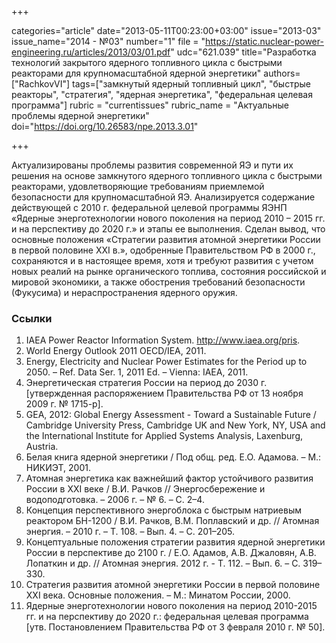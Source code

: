 +++

categories="article"
date="2013-05-11T00:23:00+03:00"
issue="2013-03"
issue_name="2014 - №03"
number="1"
file = "https://static.nuclear-power-engineering.ru/articles/2013/03/01.pdf"
udc="621.039"
title="Разработка технологий закрытого ядерного топливного цикла с быстрыми реакторами для крупномасштабной ядерной энергетики"
authors=["RachkovVI"]
tags=["замкнутый ядерный топливный цикл", "быстрые реакторы", "стратегия", "ядерная энергетика", "федеральная целевая программа"]
rubric = "currentissues"
rubric_name = "Актуальные проблемы ядерной энергетики"
doi="https://doi.org/10.26583/npe.2013.3.01"

+++

Актуализированы проблемы развития современной ЯЭ и пути их решения на основе замкнутого ядерного топливного цикла с быстрыми реакторами, удовлетворяющие требованиям приемлемой безопасности для крупномасштабной ЯЭ. Анализируется содержание действующей с 2010 г. федеральной целевой программы ЯЭНП «Ядерные энерготехнологии нового поколения на период 2010 – 2015 гг. и на перспективу до 2020 г.» и этапы ее выполнения. Сделан вывод, что основные положения «Стратегии развития атомной энергетики России в первой половине XXI в.», одобренные Правительством РФ в 2000 г., сохраняются и в настоящее время, хотя и требуют развития с учетом новых реалий на рынке органического топлива, состояния российской и мировой экономики, а также обострения требований безопасности (Фукусима) и нераспространения ядерного оружия.

### Ссылки

1. IAEA Power Reactor Information System. http://www.iaea.org/pris.
2. World Energy Outlook 2011 OECD/IEA, 2011.
3. Energy, Electricity and Nuclear Power Estimates for the Period up to 2050. – Ref. Data Ser. 1, 2011 Ed. – Vienna: IAEA, 2011.
4. Энергетическая стратегия России на период до 2030 г. [утвержденная распоряжением Правительства РФ от 13 ноября 2009 г. № 1715-р].
5. GEA, 2012: Global Energy Assessment - Toward a Sustainable Future / Cambridge University Press, Cambridge UK and New York, NY, USA and the International Institute for Applied Systems Analysis, Laxenburg, Austria.
6. Белая книга ядерной энергетики / Под общ. ред. Е.О. Адамова. – М.: НИКИЭТ, 2001.
7. Атомная энергетика как важнейший фактор устойчивого развития России в XXI веке / В.И. Рачков // Энергосбережение и водоподготовка. – 2006 г. – № 6. – С. 2–4.
8. Концепция перспективного энергоблока с быстрым натриевым реактором БН-1200 / В.И. Рачков, В.М. Поплавский и др. // Атомная энергия. – 2010 г. – Т. 108. – Вып. 4. – С. 201–205.
9. Концептуальные положения стратегии развития ядерной энергетики России в перспективе до 2100 г. / Е.О. Адамов, А.В. Джаловян, А.В. Лопаткин и др. // Атомная энергия. 2012 г. - Т. 112. – Вып. 6. – С. 319–330.
10. Стратегия развития атомной энергетики России в первой половине XXI века. Основные положения. – М.: Минатом России, 2000.
11. Ядерные энерготехнологии нового поколения на период 2010-2015 гг. и на перспективу до 2020 г.: федеральная целевая программа [утв. Постановлением Правительства РФ от 3 февраля 2010 г. № 50].